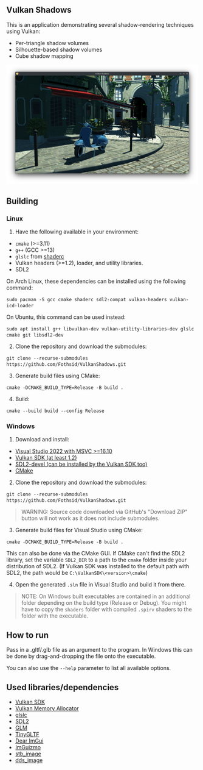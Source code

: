 Vulkan Shadows
---

This is an application demonstrating several shadow-rendering techniques using Vulkan:
- Per-triangle shadow volumes
- Silhouette-based shadow volumes
- Cube shadow mapping

![vulkan-shadows-demo](screenshot.png)

## Building

### Linux

1. Have the following available in your environment:  
- `cmake` (>=3.11)
- `g++` (GCC >=13)
- `glslc` from [shaderc](https://github.com/google/shaderc)
- Vulkan headers (>=1.2), loader, and utility libraries.
- SDL2

On Arch Linux, these dependencies can be installed using the following command:
```
sudo pacman -S gcc cmake shaderc sdl2-compat vulkan-headers vulkan-icd-loader
```
On Ubuntu, this command can be used instead:
```
sudo apt install g++ libvulkan-dev vulkan-utility-libraries-dev glslc cmake git libsdl2-dev
```

2. Clone the repository and download the submodules:  
```
git clone --recurse-submodules https://github.com/Fothsid/VulkanShadows.git
```

3. Generate build files using CMake:
```
cmake -DCMAKE_BUILD_TYPE=Release -B build .
```

4. Build:
```
cmake --build build --config Release
```

### Windows

1. Download and install:  
- [Visual Studio 2022 with MSVC >=16.10](https://visualstudio.microsoft.com/)
- [Vulkan SDK (at least 1.2)](https://vulkan.lunarg.com/sdk/home)
- [SDL2-devel (can be installed by the Vulkan SDK too)](https://github.com/libsdl-org/SDL/releases/tag/release-2.32.4)
- [CMake](https://cmake.org/download/)

2. Clone the repository and download the submodules:  
```
git clone --recurse-submodules https://github.com/Fothsid/VulkanShadows.git
```

> WARNING: Source code downloaded via GitHub's "Download ZIP" button will not work as it does not include submodules.

3. Generate build files for Visual Studio using CMake:
```
cmake -DCMAKE_BUILD_TYPE=Release -B build .
```
This can also be done via the CMake GUI. If CMake can't find the SDL2 library, set the variable `SDL2_DIR` to a path to the `cmake` folder inside your distribution of SDL2. (If Vulkan SDK was installed to the default path with SDL2, the path would be `C:\VulkanSDK\<version>\cmake`)

4. Open the generated `.sln` file in Visual Studio and build it from there.

> NOTE: On Windows built executables are contained in an additional folder depending on the build type (Release or Debug). You might have to copy the `shaders` folder with compiled `.spirv` shaders to the folder with the executable.

## How to run

Pass in a .gltf/.glb file as an argument to the program. In Windows this can be done by drag-and-dropping the file onto the executable.

You can also use the `--help` parameter to list all available options.

## Used libraries/dependencies

- [Vulkan SDK](https://vulkan.lunarg.com/)
- [Vulkan Memory Allocator](https://gpuopen.com/vulkan-memory-allocator/)
- [glslc](https://github.com/google/shaderc)
- [SDL2](https://www.libsdl.org/)
- [GLM](https://github.com/g-truc/glm)
- [TinyGLTF](https://github.com/syoyo/tinygltf)
- [Dear ImGui](https://github.com/ocornut/imgui)
- [ImGuizmo](https://github.com/CedricGuillemet/ImGuizmo)
- [stb_image](https://github.com/nothings/stb)
- [dds_image](https://github.com/spnda/dds_image)
